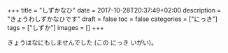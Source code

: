 +++
title = "しずかなひ"
date = 2017-10-28T20:37:49+02:00
description = "きょうわしずかなひです"
draft = false
toc = false
categories = ["にっき"]
tags = ["しずか"]
images = []
+++

きょうはなにもしませんでした (この にっき いがい)。
